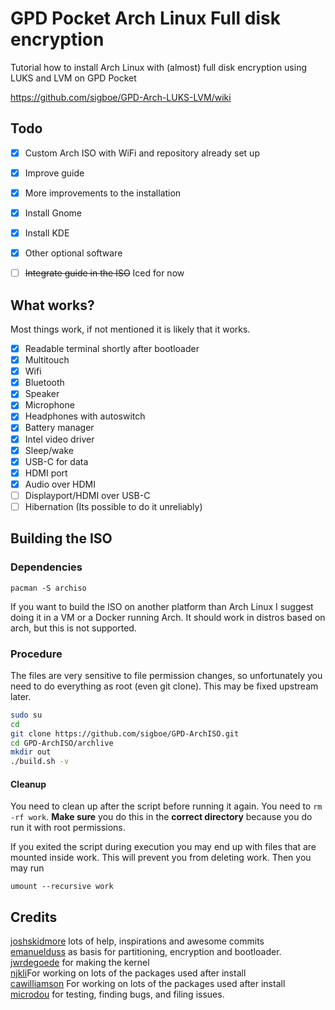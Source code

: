 # GPD Pocket Arch Linux Full disk encryption
Tutorial how to install Arch Linux with (almost) full disk encryption using LUKS and LVM on GPD Pocket

https://github.com/sigboe/GPD-Arch-LUKS-LVM/wiki

## Todo

- [x] Custom Arch ISO with WiFi and repository already set up
- [x] Improve guide
- [x] More improvements to the installation
- [x] Install Gnome
- [x] Install KDE
- [x] Other optional software
- [ ] ~~Integrate guide in the ISO~~ Iced for now


## What works?

Most things work, if not mentioned it is likely that it works.

- [x] Readable terminal shortly after bootloader
- [x] Multitouch 
- [x] Wifi
- [x] Bluetooth 
- [x] Speaker
- [x] Microphone
- [x] Headphones with autoswitch
- [x] Battery manager
- [x] Intel video driver
- [x] Sleep/wake
- [x] USB-C for data
- [x] HDMI port
- [x] Audio over HDMI
- [ ] Displayport/HDMI over USB-C
- [ ] Hibernation (Its possible to do it unreliably)

## Building the ISO

### Dependencies

    pacman -S archiso

If you want to build the ISO on another platform than Arch Linux I suggest doing it in a VM or a Docker running Arch. It should work in distros based on arch, but this is not supported.

### Procedure

The files are very sensitive to file permission changes, so unfortunately you need to do everything as root (even git clone). This may be fixed upstream later.

```bash
sudo su
cd
git clone https://github.com/sigboe/GPD-ArchISO.git
cd GPD-ArchISO/archlive
mkdir out
./build.sh -v
```
    
#### Cleanup

You need to clean up after the script before running it again. You need to `rm -rf work`. **Make sure** you do this in the **correct directory** because you do run it with root permissions. 

If you exited the script during execution you may end up with files that are mounted inside work. This will prevent you from deleting work. Then you may run

    umount --recursive work

## Credits 

[joshskidmore](https://github.com/joshskidmore/) lots of help, inspirations and awesome commits  
[emanuelduss](https://emanuelduss.ch/2016/03/arch-linux-installation-gpt-luks-lvm-i3/) as basis for partitioning, encryption and bootloader.  
[jwrdegoede](https://github.com/jwrdegoede/) for making the kernel  
[njkli](https://github.com/njkli/)For working on lots of the packages used after install  
[cawilliamson](https://github.com/cawilliamson) For working on lots of the packages used after install  
[microdou](https://github.com/microdou) for testing, finding bugs, and filing issues.  

